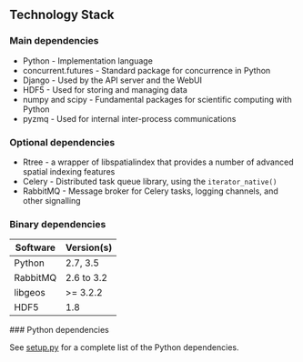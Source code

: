 ## Technology Stack

### Main dependencies
 
* Python - Implementation language
* concurrent.futures - Standard package for concurrence in Python
* Django - Used by the API server and the WebUI
* HDF5 - Used for storing and managing data
* numpy and scipy - Fundamental packages for scientific computing with Python
* pyzmq - Used for internal inter-process communications

### Optional dependencies

* Rtree - a wrapper of libspatialindex that provides a number of advanced spatial indexing features 
* Celery - Distributed task queue library, using the `iterator_native()`
* RabbitMQ - Message broker for Celery tasks, logging channels, and other signalling

### Binary dependencies

Software  | Version(s)
--------- | ----------
Python | 2.7, 3.5
RabbitMQ | 2.6 to 3.2
libgeos | >= 3.2.2
HDF5 | 1.8


### Python dependencies

See [setup.py](../setup.py) for a complete list of the Python dependencies.
